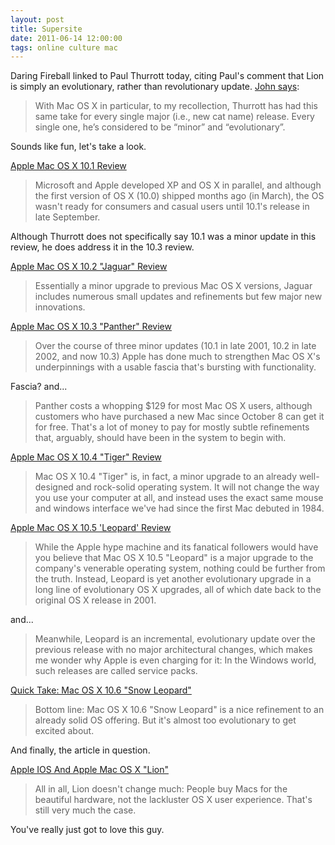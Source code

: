 ```yaml
---
layout: post
title: Supersite
date: 2011-06-14 12:00:00
tags: online culture mac
---
```


Daring Fireball linked to Paul Thurrott today, citing Paul's comment that Lion is simply an evolutionary, rather than revolutionary update. [John says][8]:

>With Mac OS X in particular, to my recollection, Thurrott has had this same take for every single major (i.e., new cat name) release. Every single one, he’s considered to be “minor” and “evolutionary”.

Sounds like fun, let's take a look.    

[Apple Mac OS X 10.1 Review][1]

> Microsoft and Apple developed XP and OS X in parallel, and although the first version of OS X (10.0) shipped months ago (in March), the OS wasn't ready for consumers and casual users until 10.1's release in late September.

Although Thurrott does not specifically say 10.1 was a minor update in this review, he does address it in the 10.3 review.

[Apple Mac OS X 10.2 "Jaguar" Review][2]

>Essentially a minor upgrade to previous Mac OS X versions, Jaguar includes numerous small updates and refinements but few major new innovations.

[Apple Mac OS X 10.3 "Panther" Review][3]

>Over the course of three minor updates (10.1 in late 2001, 10.2 in late 2002, and now 10.3) Apple has done much to strengthen Mac OS X's underpinnings with a usable fascia that's bursting with functionality.
 
Fascia? and... 

>Panther costs a whopping $129 for most Mac OS X users, although customers who have purchased a new Mac since October 8 can get it for free. That's a lot of money to pay for mostly subtle refinements that, arguably, should have been in the system to begin with. 

[Apple Mac OS X 10.4 "Tiger" Review][4]

>Mac OS X 10.4 "Tiger" is, in fact, a minor upgrade to an already well-designed and rock-solid operating system. It will not change the way you use your computer at all, and instead uses the exact same mouse and windows interface we've had since the first Mac debuted in 1984.

[Apple Mac OS X 10.5 'Leopard' Review][5]

>While the Apple hype machine and its fanatical followers would have you believe that Mac OS X 10.5 "Leopard" is a major upgrade to the company's venerable operating system, nothing could be further from the truth. Instead, Leopard is yet another evolutionary upgrade in a long line of evolutionary OS X upgrades, all of which date back to the original OS X release in 2001. 

and...

>Meanwhile, Leopard is an incremental, evolutionary update over the previous release with no major architectural changes, which makes me wonder why Apple is even charging for it: In the Windows world, such releases are called service packs.

[Quick Take: Mac OS X 10.6 "Snow Leopard"][6]

>Bottom line: Mac OS X 10.6 "Snow Leopard" is a nice refinement to an already solid OS offering. But it's almost too evolutionary to get excited about.

And finally, the article in question. 

[Apple IOS And Apple Mac OS X "Lion"][7]

>All in all, Lion doesn't change much: People buy Macs for the beautiful hardware, not the lackluster OS X user experience. That's still very much the case.

You've really just got to love this guy.

[1]: http://www.winsupersite.com/article/product-review/apple-mac-os-x-101-review
[2]: http://www.winsupersite.com/article/product-review/apple-mac-os-x-102-jaguar-review
[3]: http://www.winsupersite.com/article/product-review/apple-mac-os-x-103-panther-review
[4]: http://www.winsupersite.com/article/product-review/apple-mac-os-x-104-tiger-review
[5]: http://www.winsupersite.com/article/product-review/apple-mac-os-x-105-leopard-review
[6]: http://www.winsupersite.com/article/product-review/quick-take-mac-os-x-106-snow-leopard
[7]: http://www.winsupersite.com/article/apple/apple-ios-paul-thurrott-136418
[8]: http://daringfireball.net/linked/2011/06/14/thurrott-ios-5-lion
